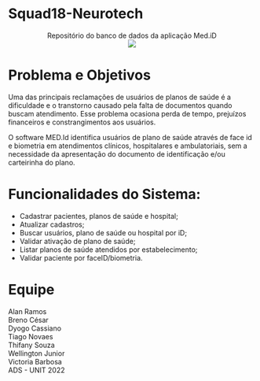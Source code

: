 # Squad18-Neurotech

<div align = "center">
Repositório do banco de dados da aplicação Med.iD
<br>
<img src ="https://user-images.githubusercontent.com/105892152/206271483-403858b6-8a23-4025-a578-b0d396ef6780.jpeg">
</div>

# Problema e Objetivos
Uma das principais reclamações de usuários de planos de saúde é a dificuldade e o transtorno causado pela falta de documentos quando buscam atendimento. Esse problema ocasiona perda de tempo, prejuízos financeiros e constrangimentos aos usuários.

O software MED.Id identifica usuários de plano de saúde através de face id e biometria em atendimentos clínicos, hospitalares e ambulatoriais, sem a necessidade da apresentação do documento de identificação e/ou carteirinha do plano.

# Funcionalidades do Sistema:
* Cadastrar pacientes, planos de saúde e hospital;
* Atualizar cadastros;
* Buscar usuários, plano de saúde ou hospital por iD;
* Validar ativação de plano de saúde;
* Listar planos de saúde atendidos por estabelecimento;
* Validar paciente por faceID/biometria.

# Equipe
Alan Ramos<br>
Breno César<br>
Dyogo Cassiano<br>
Tiago Novaes<br>
Thifany Souza<br>
Wellington Junior<br>
Victoria Barbosa<br>
ADS - UNIT 2022
